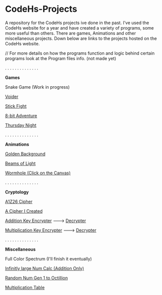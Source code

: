# CodeHs-Projects
A repository for the CodeHs projects ive done in the past. I've used the CodeHs website for a year and have created a variety of programs, some more useful than others. There are games, Animations and other miscellaneous projects. Down below are links to the projects hosted on the CodeHs website.


// For more details on how the programs function and logic behind certain programs look at the Program files info. (not made yet)



 .  .  .  .  .  .  .  .  .  .  .  .  .  .
 
 __Games__ 
 
 Snake Game (Work in progress)

[Voider](https://codehs.com/sandbox/id/voider-m63lia/run)

[Stick Fight](https://codehs.com/sandbox/id/stick-fight-JzAImV/run)

[8-bit Adventure](https://codehs.com/sandbox/id/8-bit-adventure-q7uFV9) 

[Thursday Night](https://codehs.com/sandbox/id/thurday-night-XHBJWN/run)


.  .  .  .  .  .  .  .  .  .  .  .  .  .

__Animations__

[Golden Background](https://codehs.com/sandbox/id/animation-1-WxCjyN/run)

[Beams of Light](https://codehs.com/sandbox/id/animation-2-7ctImw/run)

[Wormhole (Click on the Canvas)](https://codehs.com/sandbox/id/animation-3-vZibxx/run)

.  .  .  .  .  .  .  .  .  .  .  .  .  .

 __Cryptology__
 
[A1Z26 Cipher](https://codehs.com/sandbox/id/a1z26-cipher-f7wXj4/run)

[A Cipher I Created](https://codehs.com/sandbox/id/complex-coder-true-split-off-one-way-vtZOrL/run)

[Addition Key Encrypter](https://codehs.com/sandbox/id/encrypter-with-random-key-EK85Zd/run) --->
[Decrypter](https://codehs.com/sandbox/id/decrypts-random-key-L30nAt/run)

[Multiplication Key Encrypter](https://codehs.com/sandbox/id/creates-a-key-for-message-JeenFj/run) --->
[Decrypter](https://codehs.com/sandbox/id/decrypter-via-key-gIXcj3/run)


.  .  .  .  .  .  .  .  .  .  .  .  .  .

__Miscellaneous__

Full Color Spectrum (I'll finish it eventually)

[Infinitly large Num Calc (Addition Only)](https://codehs.com/sandbox/id/big-num-calc-for-addition-CseQKW/run)

[Random Num Gen 1 to Octillion](https://codehs.com/sandbox/id/random-number-gen-to-octillion-7OSLjR/run)

[Multiplication Table](https://codehs.com/sandbox/id/print-a-table-containing-multiplication-tables-eJIYED/run)




